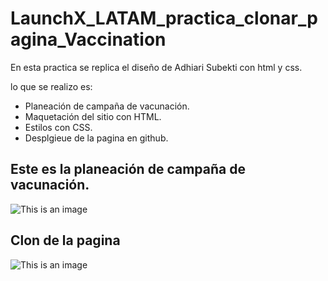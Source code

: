 # LaunchX_LATAM_practica_clonar_pagina_Vaccination

En esta practica se replica el diseño de Adhiari Subekti con html y css.

lo que se realizo es:

- Planeación de campaña de vacunación.
- Maquetación del sitio con HTML.
- Estilos con CSS.
- Desplgieue de la pagina en github.


## Este es la planeación de campaña de vacunación.
![This is an image](vaccination.PNG)


## Clon de la pagina
![This is an image](vaccination2.PNG)